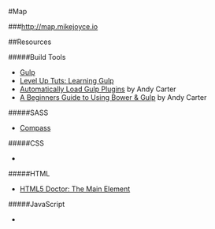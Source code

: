 #Map

###http://map.mikejoyce.io

##Resources

#####Build Tools

- [Gulp](http://gulpjs.com/)
- [Level Up Tuts: Learning Gulp](http://leveluptuts.com/tutorials/learning-gulp/)
- [Automatically Load Gulp Plugins](http://andy-carter.com/blog/automatically-load-gulp-plugins-with-gulp-load-plugins) by Andy Carter
- [A Beginners Guide to Using Bower & Gulp](http://andy-carter.com/blog/a-beginners-guide-to-package-manager-bower-and-using-gulp-to-manage-components) by Andy Carter

#####SASS

- [Compass](http://compass-style.org/help/documentation/)

#####CSS

- []()

#####HTML

- [HTML5 Doctor: The Main Element](http://html5doctor.com/the-main-element/)

#####JavaScript

- []()